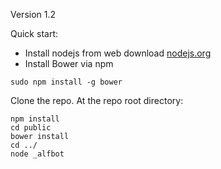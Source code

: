 Version 1.2

Quick start:
 - Install nodejs from web download [nodejs.org](nodejs.org)
 - Install Bower via npm
```
sudo npm install -g bower 
```

Clone the repo.  At the repo root directory:

```
npm install
cd public
bower install
cd ../
node _alfbot
```

